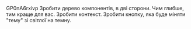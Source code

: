 GP0nA6rxivp
Зробити дерево компонентів, в дві сторони. Чим глибше, тим краще для вас.
Зробити контекст. Зробити кнопку, яка буде міняти "тему" зі світлої на темну.